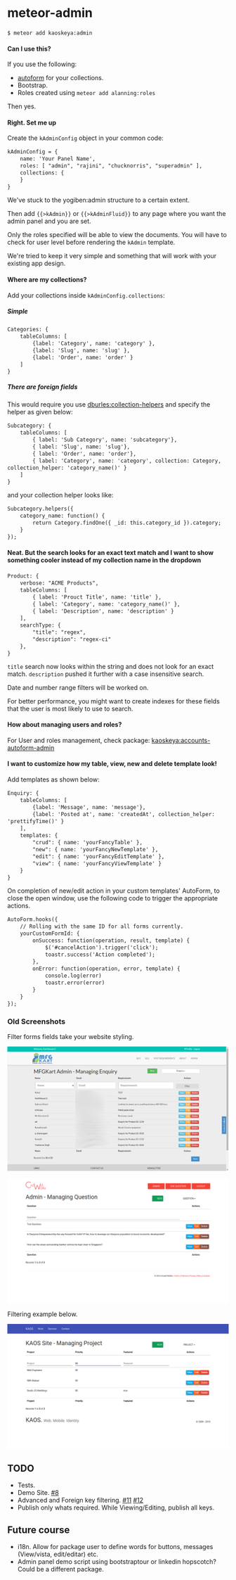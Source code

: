 # meteor-admin
`$ meteor add kaoskeya:admin`

#### Can I use this? ####

If you use the following:

* [autoform](https://github.com/aldeed/meteor-autoform) for your collections.
* Bootstrap.
* Roles created using `meteor add alanning:roles`

Then yes. 

#### Right. Set me up ####

Create the `kAdminConfig` object in your common code:

```
kAdminConfig = {
	name: 'Your Panel Name',
	roles: [ "admin", "rajini", "chucknorris", "superadmin" ],
	collections: {
	}
}
```

We've stuck to the yogiben:admin structure to a certain extent.

Then add `{{>kAdmin}}` or `{{>kAdminFluid}}` to any page where you want the admin panel and you are set.

Only the roles specified will be able to view the documents. You will have to check for user level before rendering the `kAdmin` template.

We're tried to keep it very simple and something that will work with your existing app design.

#### Where are my collections? ####

Add your collections inside `kAdminConfig.collections`:

##### Simple #####

```
Categories: {
	tableColumns: [
		{label: 'Category', name: 'category' },
		{label: 'Slug', name: 'slug' },
		{label: 'Order', name: 'order' }
	]
}
```

##### There are foreign fields #####

This would require you use [dburles:collection-helpers](https://atmospherejs.com/dburles/collection-helpers) and specify the helper as given below:

```
Subcategory: {
	tableColumns: [
		{ label: 'Sub Category', name: 'subcategory'},
		{ label: 'Slug', name: 'slug'},
		{ label: 'Order', name: 'order'},
		{ label: 'Category', name: 'category', collection: Category, collection_helper: 'category_name()' }
	]
}
```

and your collection helper looks like:

```
Subcategory.helpers({
	category_name: function() {
		return Category.findOne({ _id: this.category_id }).category;
	}
});
```

#### Neat. But the search looks for an exact text match and I want to show something cooler instead of my collection name in the dropdown  ####

```
Product: {
	verbose: "ACME Products",
	tableColumns: [
		{ label: 'Prouct Title', name: 'title' },
		{ label: 'Category', name: 'category_name()' },
		{ label: 'Description', name: 'description' }
	],
	searchType: {
		"title": "regex",
		"description": "regex-ci"
	},
}
```

`title` search now looks within the string and does not look for an exact match. `description` pushed it further with a case insensitive search.

Date and number range filters will be worked on.

For better performance, you might want to create indexes for these fields that the user is most likely to use to search.

#### How about managing users and roles? ####

For User and roles management, check package: [kaoskeya:accounts-autoform-admin](https://atmospherejs.com/kaoskeya/accounts-autoform-admin)

#### I want to customize how my table, view, new and delete template look! ####

Add templates as shown below:

```
Enquiry: {
	tableColumns: [
		{label: 'Message', name: 'message'},
		{label: 'Posted at', name: 'createdAt', collection_helper: 'prettifyTime()' }
	],
	templates: {
		"crud": { name: 'yourFancyTable' },
		"new": { name: 'yourFancyNewTemplate' },
		"edit": { name: 'yourFancyEditTemplate' },
		"view": { name: 'yourFancyViewTemplate' }
	}
}
```

On completion of new/edit action in your custom templates' AutoForm, to close the open window, use the following code to trigger the appropriate actions.

```
AutoForm.hooks({
	// Rolling with the same ID for all forms currently.
	yourCustomFormId: {
		onSuccess: function(operation, result, template) {
			$('#cancelAction').trigger('click');
			toastr.success('Action completed');
		},
		onError: function(operation, error, template) {
			console.log(error)
			toastr.error(error)
		}
	}
});
```

### Old Screenshots ###

Filter forms fields take your website styling.

![kaoskeya:admin on site 1](https://raw.githubusercontent.com/kaoskeya/meteor-admin/master/screenshots/sample1.png "Sample Site 2")

![kaoskeya:admin on site 2](https://raw.githubusercontent.com/kaoskeya/meteor-admin/master/screenshots/sample2.png "Sample Site 1")

Filtering example below.

![kaoskeya:admin on site 3](https://raw.githubusercontent.com/kaoskeya/meteor-admin/master/screenshots/sample3.png "Sample Site 3")

## TODO ##

* Tests.
* Demo Site. [#8](https://github.com/kaoskeya/meteor-admin/issues/8)
* Advanced and Foreign key filtering. [#11](https://github.com/kaoskeya/meteor-admin/issues/11) [#12](https://github.com/kaoskeya/meteor-admin/issues/12)
* Publish only whats required. While Viewing/Editing, publish all keys.

## Future course ##

* i18n. Allow for package user to define words for buttons, messages (View/vista, edit/editar) etc. 
* Admin panel demo script using bootstraptour or linkedin hopscotch? Could be a different package.